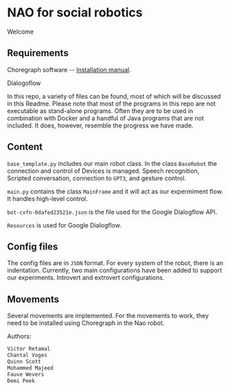 # NAO for social robotics

Welcome

## Requirements 
Choregraph software -- [Installation manual](https://socialrobotics.atlassian.net/wiki/spaces/SIR2021/pages/2116911105/Choreographe).

Dialogoflow

In this repo, a variety of files can be found, most of which will be discussed in this Readme. Please note that most of the programs in this repo are not executable as stand-alone programs. Often they are to be used in combination with Docker and a handful of Java programs that are not included.  It does, however, resemble the progress we have made.

## Content

```base_template.py``` includes our main robot class. In the class ```BaseRobot``` the connection and control of Devices is managed. Speech recognition, Scripted conversation, connection to ```GPT3```, and gesture control.

```main.py``` contains the class ```MainFrame``` and it will act as our expermiment flow. It handles high-level control.

```bot-cxfn-0dafed23521e.json``` is the file used for the Google Dialogflow API.

```Resources``` is used for Google Dialogflow.

## Config files

The config files are in ```JSON``` format. For every system of the robot, there is an indentation. Currently, two main configurations have been added to support our experiments. Introvert and extrovert configurations. 

## Movements

Several movements are implemented. For the movements to work, they need to be installed using Choregraph in the Nao robot.

Authors:
```bash
Victor Retamal
Chantal Voges
Quinn Scott
Mohammed Majeed
Fauve Wevers
Demi Peek
